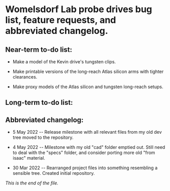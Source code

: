 # Womelsdorf Lab probe drives bug list, feature requests, and abbreviated changelog.


## Near-term to-do list:

* Make a model of the Kevin drive's tungsten clips.

* Make printable versions of the long-reach Atlas silicon arms with tighter
clearances.

* Make proxy models of the Atlas silicon and tungsten long-reach setups.


## Long-term to-do list:


## Abbreviated changelog:

* 5 May 2022 --
Release milestone with all relevant files from my old dev tree moved to the
repository.

* 4 May 2022 --
Milestone with my old "cad" folder emptied out. Still need to deal with the
"specs" folder, and consider porting more old "from isaac" material.

* 30 Mar 2022 --
Rearranged project files into something resembling a sensible tree. Created
initial repository.


_This is the end of the file._
